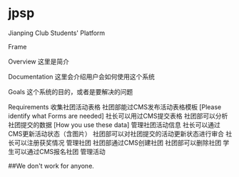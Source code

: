 # jpsp
Jianping Club Students' Platform

Frame

Overview
这里是简介

Documentation
这里会介绍用户会如何使用这个系统

Goals
这个系统的目的，或者是要解决的问题

Requirements
收集社团活动表格
社团部能过CMS发布活动表格模板
[Please identify what Forms are needed]
社长可以用过CMS提交表格
社团部可以分析社团提交的数据
[How you use these data]
管理社团活动信息
社长可以通过CMS更新活动状态（含图片）
社团部可以对社团提交的活动更新状态进行审合
社长可以注册获奖情况
管理社团
社团部通过CMS创建社团
社团部可以删除社团
学生可以通过CMS报名社团
管理活动

##We don't work for anyone.